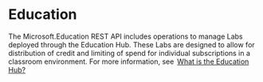 # Education

The Microsoft.Education REST API includes operations to manage Labs deployed through the Education Hub. These Labs are designed to allow for distribution of credit and limiting of spend for individual subscriptions in a classroom environment. For more information, see  [What is the Education Hub?](https://docs.microsoft.com/en-us/azure/education-hub/about-education-hub)
